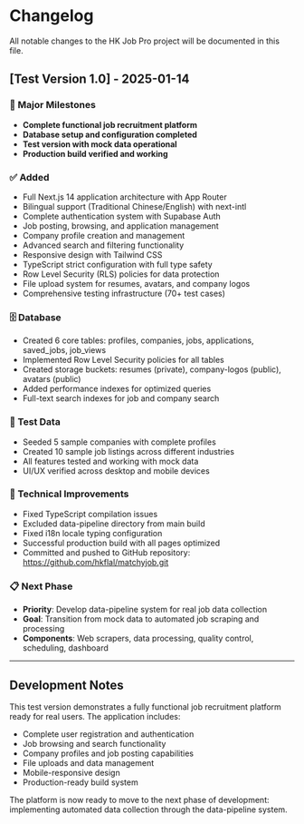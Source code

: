 # Changelog

All notable changes to the HK Job Pro project will be documented in this file.

## [Test Version 1.0] - 2025-01-14

### 🚀 Major Milestones
- **Complete functional job recruitment platform**
- **Database setup and configuration completed**
- **Test version with mock data operational**
- **Production build verified and working**

### ✅ Added
- Full Next.js 14 application architecture with App Router
- Bilingual support (Traditional Chinese/English) with next-intl
- Complete authentication system with Supabase Auth
- Job posting, browsing, and application management
- Company profile creation and management
- Advanced search and filtering functionality
- Responsive design with Tailwind CSS
- TypeScript strict configuration with full type safety
- Row Level Security (RLS) policies for data protection
- File upload system for resumes, avatars, and company logos
- Comprehensive testing infrastructure (70+ test cases)

### 🗄️ Database
- Created 6 core tables: profiles, companies, jobs, applications, saved_jobs, job_views
- Implemented Row Level Security policies for all tables
- Created storage buckets: resumes (private), company-logos (public), avatars (public)
- Added performance indexes for optimized queries
- Full-text search indexes for job and company search

### 🧪 Test Data
- Seeded 5 sample companies with complete profiles
- Created 10 sample job listings across different industries
- All features tested and working with mock data
- UI/UX verified across desktop and mobile devices

### 🔧 Technical Improvements
- Fixed TypeScript compilation issues
- Excluded data-pipeline directory from main build
- Fixed i18n locale typing configuration
- Successful production build with all pages optimized
- Committed and pushed to GitHub repository: https://github.com/hkflal/matchyjob.git

### 📋 Next Phase
- **Priority**: Develop data-pipeline system for real job data collection
- **Goal**: Transition from mock data to automated job scraping and processing
- **Components**: Web scrapers, data processing, quality control, scheduling, dashboard

---

## Development Notes

This test version demonstrates a fully functional job recruitment platform ready for real users. The application includes:
- Complete user registration and authentication
- Job browsing and search functionality  
- Company profiles and job posting capabilities
- File uploads and data management
- Mobile-responsive design
- Production-ready build system

The platform is now ready to move to the next phase of development: implementing automated data collection through the data-pipeline system.